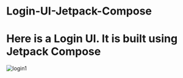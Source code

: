 # Login-UI-Jetpack-Compose

# Here is a Login UI. It is built using Jetpack Compose

![login1](https://user-images.githubusercontent.com/89184573/211211419-c0b1ae73-2bae-4469-a241-45b699f098ca.png)

